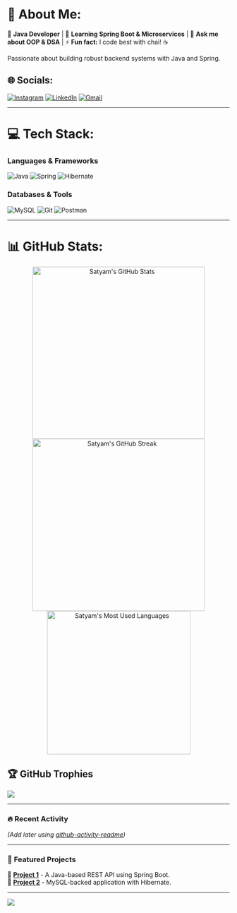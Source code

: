 # 💫 About Me:
🔭 **Java Developer** | 🌱 **Learning Spring Boot & Microservices** | 💬 **Ask me about OOP & DSA** | ⚡ **Fun fact:** I code best with chai! ☕  

Passionate about building robust backend systems with Java and Spring.  

## 🌐 Socials:
[![Instagram](https://img.shields.io/badge/Instagram-%23E4405F.svg?logo=Instagram&logoColor=white)](https://instagram.com/satyam_o07)
[![LinkedIn](https://img.shields.io/badge/LinkedIn-%230077B5.svg?logo=linkedin&logoColor=white)](https://linkedin.com/in/satyampyasi21/)
[![Gmail](https://img.shields.io/badge/Gmail-D14836?logo=gmail&logoColor=white)](mailto:satyampyasi565@gmail.com)  

---

# 💻 Tech Stack:
### **Languages & Frameworks**  
![Java](https://img.shields.io/badge/Java-ED8B00?logo=openjdk&logoColor=white)
![Spring](https://img.shields.io/badge/Spring-6DB33F?logo=spring&logoColor=white)
![Hibernate](https://img.shields.io/badge/Hibernate-59666C?logo=hibernate&logoColor=white)  

### **Databases & Tools**  
![MySQL](https://img.shields.io/badge/MySQL-4479A1?logo=mysql&logoColor=white)
![Git](https://img.shields.io/badge/Git-F05032?logo=git&logoColor=white)
![Postman](https://img.shields.io/badge/Postman-FF6C37?logo=postman&logoColor=white)  

---

# 📊 GitHub Stats:
<div align="center">

  <!-- GitHub Stats -->
  <img width="390" src="https://github-readme-stats.vercel.app/api?username=satyampyasi&theme=radical&count_private=true&show_icons=true&rank_icon=github&locale=en" alt="Satyam's GitHub Stats" />

  <!-- Streak Stats -->
 <img width="390" src="https://github-readme-streak-stats-eight.vercel.app/?user=satyampyasi&theme=radical&count_private=true&border_radius=10&locale=en" alt="Satyam's GitHub Streak" />

  <!-- Top Languages -->
  <img width="325" src="https://github-readme-stats.vercel.app/api/top-langs?username=satyampyasi&theme=radical&layout=donut&hide=css&langs_count=8&border_radius=10&show_icons=true&locale=en" alt="Satyam's Most Used Languages" />

</div>





## 🏆 GitHub Trophies
![](https://github-profile-trophy.vercel.app/?username=satyampyasi&theme=radical&margin-w=15&no-frame=true&rank=SSS,SS,S,AAA,AA,A,B,C)

---

### 🔥 **Recent Activity**  
<!--START_SECTION:activity-->  
*(Add later using [github-activity-readme](https://github.com/jamesgeorge007/github-activity-readme))*  
<!--END_SECTION:activity-->  

---

### 📌 **Featured Projects**  
🔹 **[Project 1](https://github.com/satyampyasi/...)** - A Java-based REST API using Spring Boot.  
🔹 **[Project 2](https://github.com/satyampyasi/...)** - MySQL-backed application with Hibernate.  

---

[![](https://visitcount.itsvg.in/api?id=satyampyasi&color=6&icon=6&pretty=true)](https://visitcount.itsvg.in)  
